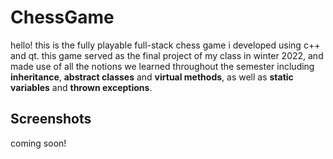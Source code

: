 # ChessGame

hello! this is the fully playable full-stack chess game i developed using c++ and qt. 
this game served as the final project of my class in winter 2022, and made use of all the notions we learned throughout the semester including **inheritance**, **abstract classes** and **virtual methods**, as well as **static variables** and **thrown exceptions**. 

## Screenshots

coming soon!
